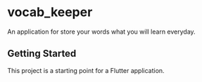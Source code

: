 # vocab_keeper

An application for store your words what you will learn everyday.

## Getting Started

This project is a starting point for a Flutter application.

